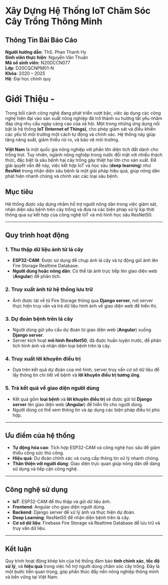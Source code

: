 # Xây Dựng Hệ Thống IoT Chăm Sóc Cây Trồng Thông Minh

## Thông Tin Bài Báo Cáo

**Người hướng dẫn**: ThS. Phan Thanh Hy  
**Sinh viên thực hiện**: Nguyễn Văn Thuận  
**Mã số sinh viên**: N20DCCN077  
**Lớp**: D20CQCNPM01-N  
**Khóa**: 2020 – 2025  
**Hệ**: Đại học chính quy 

# Giới Thiệu -
Trong bối cảnh công nghệ đang phát triển vượt bậc, việc áp dụng các công nghệ hiện đại vào sản xuất nông nghiệp đã trở thành xu hướng tất yếu nhằm đáp ứng nhu cầu ngày càng cao của xã hội. Một trong những ứng dụng nổi bật là hệ thống **IoT (Internet of Things)**, cho phép giám sát và điều khiển các yếu tố môi trường một cách tự động và chính xác. Hệ thống này giúp tăng năng suất, giảm thiểu rủi ro, và bảo vệ môi trường.

**Việt Nam** là một quốc gia nông nghiệp với phần lớn diện tích đất dành cho trồng trọt. Tuy nhiên, ngành nông nghiệp trong nước đối mặt với nhiều thách thức, đặc biệt là sâu bệnh hại cây trồng gây thiệt hại lớn cho sản xuất. Để giải quyết vấn đề này, việc kết hợp IoT và học sâu (**deep learning**) như **ResNet** trong nhận diện sâu bệnh là một giải pháp hiệu quả, giúp nông dân phát hiện nhanh chóng và chính xác các loại sâu bệnh.

## Mục tiêu
Hệ thống được xây dựng nhằm hỗ trợ người nông dân trong việc giám sát, nhận diện sâu bệnh trên cây trồng và đưa ra các biện pháp xử lý kịp thời thông qua sự kết hợp của công nghệ IoT và mô hình học sâu ResNet50.

---

## Quy trình hoạt động

### 1. Thu thập dữ liệu ảnh từ lá cây
- **ESP32-CAM**: Được sử dụng để chụp ảnh lá cây và tự động gửi ảnh lên Fire Storage Realtime Database.  
- **Người dùng hoặc nông dân**: Có thể tải ảnh trực tiếp lên giao diện web (**Angular**) để phân tích.

### 2. Truy xuất ảnh từ hệ thống lưu trữ
- Ảnh được tải về từ Fire Storage thông qua **Django server**, nơi server thực hiện truy vấn và trả dữ liệu hình ảnh về giao diện web để hiển thị.

### 3. Dự đoán bệnh trên lá cây
- Người dùng gửi yêu cầu dự đoán từ giao diện web (**Angular**) xuống **Django server**.  
- Server kích hoạt **mô hình ResNet50**, đã được huấn luyện trước, để phân tích hình ảnh và nhận diện loại bệnh trên lá cây.

### 4. Truy xuất lời khuyên điều trị
- Dựa trên kết quả dự đoán của mô hình, server truy vấn cơ sở dữ liệu để lấy thông tin chi tiết về bệnh và **lời khuyên điều trị tương ứng**.

### 5. Trả kết quả về giao diện người dùng
- Kết quả gồm **loại bệnh** và **lời khuyên điều trị** sẽ được gửi từ **Django server** lên giao diện web (**Angular**) để hiển thị cho người dùng.  
- Người dùng có thể xem thông tin và áp dụng các biện pháp điều trị phù hợp.

---

## Ưu điểm của hệ thống
- **Tự động hóa cao**: Tích hợp ESP32-CAM và công nghệ học sâu để giảm thiểu công sức thủ công.  
- **Hiệu quả**: Dự đoán chính xác và cung cấp thông tin xử lý nhanh chóng.  
- **Thân thiện với người dùng**: Giao diện trực quan giúp nông dân dễ dàng sử dụng và tiếp cận công nghệ.

---

## Công nghệ sử dụng
- **IoT**: ESP32-CAM để thu thập và gửi dữ liệu ảnh.  
- **Frontend**: Angular cho giao diện người dùng.  
- **Backend**: Django server để xử lý ảnh và thực hiện dự đoán.  
- **Deep Learning**: ResNet50 để nhận diện bệnh trên lá cây.  
- **Cơ sở dữ liệu**: Firebase Fire Storage và Realtime Database để lưu trữ và truy vấn dữ liệu.

---

## Kết luận
Quy trình hoạt động khép kín của hệ thống đảm bảo **tính chính xác**, **tốc độ xử lý**, và **hiệu quả** trong việc hỗ trợ người dùng chăm sóc cây trồng. Đây là một bước tiến quan trọng, góp phần thúc đẩy nền nông nghiệp thông minh và bền vững tại Việt Nam.

